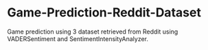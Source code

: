 # Game-Prediction-Reddit-Dataset
Game prediction using 3 dataset retrieved from Reddit using VADERSentiment and SentimentIntensityAnalyzer.
